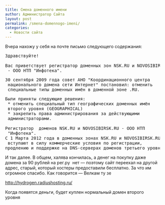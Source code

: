 ```yaml
---
title: Смена доменного имени
author: Администратор Сайта
layout: post
permalink: /smena-domennogo-imeni/
categories:
  - Новости сайта
---
```

Вчера нахожу у себя на почте письмо следующего содержания:

<pre>Здравствуйте!

Вас приветствует регистратор доменных зон NSK.RU и NOVOSIBIRSK.RU
 - ООО НТП "Инфотека".</pre>

<pre>30 сентября 2009 года совет АНО "Координационного центра
 национального домена сети Интернет" постановил: отменить
 специальные типы доменных имён в доменной зоне .RU.</pre>

<!--more-->

<pre>Были приняты следующие решения:
 * отменить специальный тип географических доменных имён
 второго уровня (GEOGRAPHICAL)
 * закрепить права администрирования за действующими
 администраторами. 

Регистратор  доменов NSK.RU и NOVOSIBIRSK.RU - ООО НТП
 "Инфотека".
С 1 Марта 2012 года в доменных зонах NSK.RU и NOVOSIBIRSK.RU
 вступают в силу коммерческие условия по регистрации,
продлению и поддержке на DNS-серверах доменов третьего уровня.</pre>

И так далее. В общем, халява кончилась, а денег на покупку даже домена за 90 рублей на рег.ру  нет &#8212; поэтому сайт переехал на другой адрес, старый, который хостеры предоставили бесплатно. За что им огромное спасибо. Как говорится &#8212; Велкам ту зе

<http://hydrogen.radiushosting.ru/>

Когда появятся деньги, будет куплен нормальный домен второго уровня